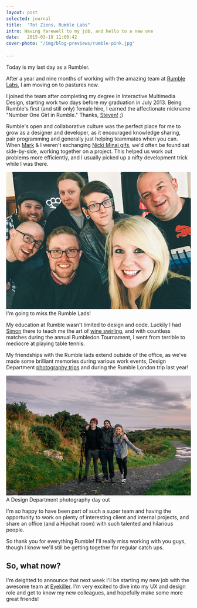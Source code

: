 ```yaml
---
layout: post
selected: journal
title:  "Tot Ziens, Rumble Labs"
intro: Waving farewell to my job, and hello to a new one
date:   2015-03-18 11:00:42
cover-photo: "/img/blog-previews/rumble-pink.jpg"

---
```


Today is my last day as a Rumbler.

After a year and nine months of working with the amazing team at [Rumble Labs](http://rumblelabs.com), I am moving on to pastures new.

I joined the team after completing my degree in Interactive Multimedia Design, starting work two days before my graduation in July 2013. Being Rumble's first (and still only) female hire, I earned the affectionate nickname "Number One Girl in Rumble." Thanks, [Steven!](http://rumblelabs.com/about/steven-hylands/) ;)

Rumble's open and collaborative culture was the perfect place for me to grow as a designer and developer, as it encouraged knowledge sharing, pair programming and generally just helping teammates when you can. When [Mark](http://rumblelabs.com/about/mark-leetch/) & I weren't exchanging [Nicki Minaj gifs](http://gfycat.com/SplendidSimpleHackee), we'd often be found sat side-by-side, working together on a project. This helped us work out problems more efficiently, and I usually picked up a nifty development trick while I was there.

<div class="article__image article__image--with-caption" >
  <img src="/img/blog/rumble-lads-selfie.jpg" alt="The Rumble Lads" />
  <span class="caption">I'm going to miss the Rumble Lads!</span>
</div>

My education at Rumble wasn't limited to design and code. Luckily I had [Simon](http://rumblelabs.com/about/simon-hamilton/) there to teach me the art of [wine swirling](https://instagram.com/p/cOrrG0i1Rq/), and with countless matches during the annual Rumbledon Tournament, I went from terrible to mediocre at playing table tennis.

My friendships with the Rumble lads extend outside of the office, as we've made some brilliant memories during various work events, Design Department [photography trips](https://melissakeizer.exposure.co/designers-explorers) and during the Rumble London trip last year!

<div class="article__image article__image--with-caption" >
  <img src="/img/blog/design-dept-photography-trip.jpg" alt="A Design Department photography day out" />
  <span class="caption">A Design Department photography day out</span>
</div>

I'm so happy to have been part of such a super team and having the opportunity to work on plenty of interesting client and internal projects, and share an office (and a Hipchat room) with such talented and hilarious people.

So thank you for everything Rumble! I'll really miss working with you guys, though I know we'll still be getting together for regular catch ups.


## So, what now?

I'm deighted to announce that next week I'll be starting my new job with the awesome team at [Eyekiller](https://www.eyekiller.com/). I'm very excited to dive into my UX and design role and get to know my new colleagues, and hopefully make some more great friends!


